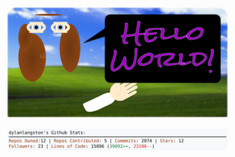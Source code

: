 <!-- 
Version 2.0.220
Built Sat Mar 01 2025 19:04:02 GMT+0000 (Coordinated Universal Time)
-->

<h1 align="center">
  <a href="https://github.com/dylanlangston/dylanlangston/tree/master/src" title="Click to View Source">
    <picture width="100%" alt="Dylan">
      <source media="(prefers-color-scheme: dark)" srcset="dylan-dark.svg?version=2.0.220">
      <img src="dylan-light.svg?version=2.0.220" alt="Dylan">
    </picture>
  </a>
</h1>

<div align="center">
  <picture width="100%" alt="Profile Info and Stats">
    <source media="(prefers-color-scheme: dark)" srcset="stats-dark.svg?version=2.0.220">
    <img src="stats-light.svg?version=2.0.220" alt="Profile Info and Stats">
  </picture>
</div>
